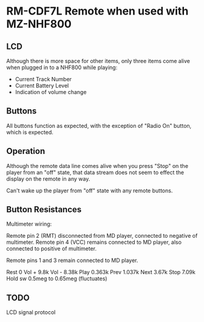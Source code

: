 RM-CDF7L Remote when used with MZ-NHF800
=========================================

## LCD
Although there is more space for other items, only three items come alive when
plugged in to a NHF800 while playing:

  * Current Track Number
  * Current Battery Level
  * Indication of volume change

## Buttons

All buttons function as expected, with the exception of "Radio On" button, which
is expected.

## Operation

Although the remote data line comes alive when you press "Stop" on the player
from an "off" state, that data stream does not seem to effect the display on the
remote in any way.

Can't wake up the player from "off" state with any remote buttons.

## Button Resistances

Multimeter wiring:

Remote pin 2 (RMT) disconnected from MD player, connected to negative of multimeter.
Remote pin 4 (VCC) remains connected to MD player, also connected to positive of multimeter.

Remote pins 1 and 3 remain connected to MD player.

Rest    0
Vol +   9.8k
Vol -   8.38k
Play    0.363k
Prev    1.037k
Next    3.67k
Stop    7.09k
Hold sw 0.5meg to 0.65meg (fluctuates)

## TODO

LCD signal protocol
